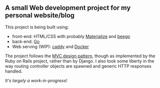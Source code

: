 A small Web development project for my personal website/blog
---

This project is being built using:
- front-end: HTML/CSS with probably [Materialize](https://materializecss.com) and [beego](https://github.com/astaxie/beego://github.com/astaxie/beego)
- back-end: [Go](https://golang.org/)
- Web serving (WIP): [caddy](https://caddyserver.com/) and [Docker](https://www.docker.com/)

The project follows the [MVC design pattern](https://en.wikipedia.org/wiki/Model%E2%80%93view%E2%80%93controller), though as implemented by the Ruby on Rails project, rather than by Django. I also took some liberty in the way routing controller objects are spawned and generic HTTP responses handled.

*It's largely a work-in-progress!*
